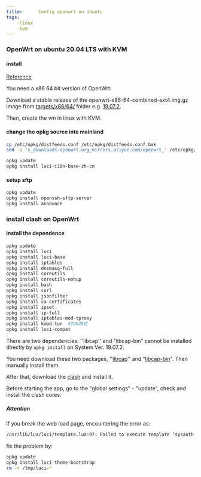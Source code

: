 ```yaml
---
title:      Config openwrt on Ubuntu
tags:
    -linux
    -kvm
---
```


### OpenWrt on ubuntu 20.04 LTS with KVM

#### install

[Reference](https://openwrt.org/docs/guide-user/virtualization/virtualbox-vm)

You need a x86 64 bit version of OpenWrt:

Download a stable release of the openwrt-x86-64-combined-ext4.img.gz image from [targets/x86/64/](https://downloads.openwrt.org/) folder e.g. [19.07.2](https://downloads.openwrt.org/releases/19.07.2/targets/x86/64/openwrt-19.07.2-x86-64-combined-ext4.img.gz).

Then, create the vm in linux with KVM.

#### change the opkg source into mainland

```bash
cp /etc/opkg/distfeeds.conf /etc/opkg/distfeeds.conf.bak
sed -i 's_downloads.openwrt.org_mirrors.aliyun.com/openwrt_' /etc/opkg/distfeeds.conf

opkg update
opkg install luci-i18n-base-zh-cn
```

#### setup sftp

```bash
opkg update
opkg install openssh-sftp-server
opkg install announce
```

### install clash on OpenWrt

#### install the dependence

```bash
opkg update
opkg install luci
opkg install luci-base
opkg install iptables
opkg install dnsmasq-full
opkg install coreutils
opkg install coreutils-nohup
opkg install bash
opkg install curl
opkg install jsonfilter
opkg install ca-certificates
opkg install ipset
opkg install ip-full
opkg install iptables-mod-tproxy
opkg install kmod-tun  #TUN模式
opkg install luci-compat
```
There are two dependencies: ''libcap'' and "libcap-bin" cannot be installed directly by `opkg install` on System Ver. 19.07.2.

You need download these two packages, ''[libcap](https://downloads.openwrt.org/snapshots/packages/x86_64/base/libcap_2.51-1_x86_64.ipk)'' and "[libcap-bin](https://downloads.openwrt.org/snapshots/packages/x86_64/base/libcap-bin_2.51-1_x86_64.ipk)".
Then manually install them.

After that, download the [clash](https://github.com/vernesong/OpenClash/releases) and install it.

Before starting the app, go to the "global settings" - "update", check and install the clash cores.

##### Attention
If you break the web load page, encountering the error as:

```bash
/usr/lib/lua/luci/template.lua:97: Failed to execute template ‘sysauth’.
```

fix the problem by:

```bash
opkg update
opkg install luci-theme-bootstrap
rm -r /tmp/luci-*
```

